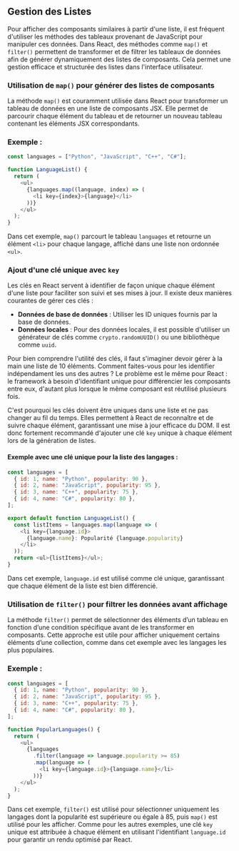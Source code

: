 ## Gestion des Listes

Pour afficher des composants similaires à partir d'une liste, il est fréquent d'utiliser les méthodes des tableaux provenant de JavaScript pour manipuler ces données. Dans React, des méthodes comme `map()` et `filter()` permettent de transformer et de filtrer les tableaux de données afin de générer dynamiquement des listes de composants. Cela permet une gestion efficace et structurée des listes dans l'interface utilisateur.

### Utilisation de `map()` pour générer des listes de composants

La méthode `map()` est couramment utilisée dans React pour transformer un tableau de données en une liste de composants JSX. Elle permet de parcourir chaque élément du tableau et de retourner un nouveau tableau contenant les éléments JSX correspondants.

### Exemple :

```js
const languages = ["Python", "JavaScript", "C++", "C#"];

function LanguageList() {
  return (
    <ul>
      {languages.map((language, index) => (
        <li key={index}>{language}</li>
      ))}
    </ul>
  );
}
```

Dans cet exemple, `map()` parcourt le tableau `languages` et retourne un élément `<li>` pour chaque langage, affiché dans une liste non ordonnée `<ul>`.

### Ajout d'une clé unique avec `key`

Les clés en React servent à identifier de façon unique chaque élément d'une liste pour faciliter son suivi et ses mises à jour. Il existe deux manières courantes de gérer ces clés :

- **Données de base de données** : Utiliser les ID uniques fournis par la base de données.
- **Données locales** : Pour des données locales, il est possible d'utiliser un générateur de clés comme `crypto.randomUUID()` ou une bibliothèque comme `uuid`.

Pour bien comprendre l'utilité des clés, il faut s'imaginer devoir gérer à la main une liste de 10 éléments. Comment faites-vous pour les identifier indépendament les uns des autres ? Le problème est le même pour React : le framework à besoin d'identifiant unique pour différencier les composants entre eux, d'autant plus lorsque le même composant est réutilisé plusieurs fois.

C'est pourquoi les clés doivent être uniques dans une liste et ne pas changer au fil du temps. Elles permettent à React de reconnaître et de suivre chaque élément, garantissant une mise à jour efficace du DOM. Il est donc fortement recommandé d'ajouter une clé `key` unique à chaque élément lors de la génération de listes.

#### Exemple avec une clé unique pour la liste des langages :

```js
const languages = [
  { id: 1, name: "Python", popularity: 90 },
  { id: 2, name: "JavaScript", popularity: 95 },
  { id: 3, name: "C++", popularity: 75 },
  { id: 4, name: "C#", popularity: 80 },
];

export default function LanguageList() {
  const listItems = languages.map(language => (
    <li key={language.id}>
      {language.name}: Popularité {language.popularity}
    </li>
  ));
  return <ul>{listItems}</ul>;
}
```

Dans cet exemple, `language.id` est utilisé comme clé unique, garantissant que chaque élément de la liste est bien différencié.

### Utilisation de `filter()` pour filtrer les données avant affichage

La méthode `filter()` permet de sélectionner des éléments d’un tableau en fonction d’une condition spécifique avant de les transformer en composants. Cette approche est utile pour afficher uniquement certains éléments d’une collection, comme dans cet exemple avec les langages les plus populaires.

### Exemple :

```js
const languages = [
  { id: 1, name: "Python", popularity: 90 },
  { id: 2, name: "JavaScript", popularity: 95 },
  { id: 3, name: "C++", popularity: 75 },
  { id: 4, name: "C#", popularity: 80 },
];

function PopularLanguages() {
  return (
    <ul>
      {languages
        .filter(language => language.popularity >= 85)
        .map(language => (
          <li key={language.id}>{language.name}</li>
        ))}
    </ul>
  );
}
```

Dans cet exemple, `filter()` est utilisé pour sélectionner uniquement les langages dont la popularité est supérieure ou égale à 85, puis `map()` est utilisé pour les afficher. Comme pour les autres exemples, une clé `key` unique est attribuée à chaque élément en utilisant l'identifiant `language.id` pour garantir un rendu optimisé par React.